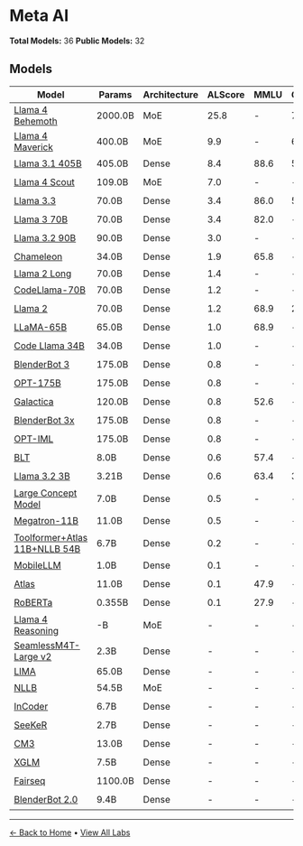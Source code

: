 # Meta AI

**Total Models:** 36
**Public Models:** 32

## Models

| Model | Params | Architecture | ALScore | MMLU | GPQA | Released | Status |
|-------|--------|--------------|---------|------|------|----------|--------|
| [Llama 4 Behemoth](../models/meta-ai/llama-4-behemoth.md) | 2000.0B | MoE | 25.8 | - | 73.7 | Apr/2025 | 🔴 |
| [Llama 4 Maverick](../models/meta-ai/llama-4-maverick.md) | 400.0B | MoE | 9.9 | - | 69.8 | Apr/2025 | 🟢 |
| [Llama 3.1 405B](../models/meta-ai/llama-31-405b.md) | 405.0B | Dense | 8.4 | 88.6 | 51.1 | Jul/2024 | 🟢 |
| [Llama 4 Scout](../models/meta-ai/llama-4-scout.md) | 109.0B | MoE | 7.0 | - | - | Apr/2025 | 🟢 |
| [Llama 3.3](../models/meta-ai/llama-33.md) | 70.0B | Dense | 3.4 | 86.0 | 50.5 | Dec/2024 | 🟢 |
| [Llama 3 70B](../models/meta-ai/llama-3-70b.md) | 70.0B | Dense | 3.4 | 82.0 | - | Apr/2024 | 🟢 |
| [Llama 3.2 90B](../models/meta-ai/llama-32-90b.md) | 90.0B | Dense | 3.0 | - | - | Sep/2024 | 🟢 |
| [Chameleon](../models/meta-ai/chameleon.md) | 34.0B | Dense | 1.9 | 65.8 | - | May/2024 | 🟢 |
| [Llama 2 Long](../models/meta-ai/llama-2-long.md) | 70.0B | Dense | 1.4 | - | - | Sep/2023 | 🔴 |
| [CodeLlama-70B](../models/meta-ai/codellama-70b.md) | 70.0B | Dense | 1.2 | - | - | Jan/2024 | 🟢 |
| [Llama 2](../models/meta-ai/llama-2.md) | 70.0B | Dense | 1.2 | 68.9 | 26.26 | Jul/2023 | 🟢 |
| [LLaMA-65B](../models/meta-ai/llama-65b.md) | 65.0B | Dense | 1.0 | 68.9 | - | Feb/2023 | 🟢 |
| [Code Llama 34B](../models/meta-ai/code-llama-34b.md) | 34.0B | Dense | 1.0 | - | - | Aug/2023 | 🟢 |
| [BlenderBot 3](../models/meta-ai/blenderbot-3.md) | 175.0B | Dense | 0.8 | - | - | Aug/2022 | 🟢 |
| [OPT-175B](../models/meta-ai/opt-175b.md) | 175.0B | Dense | 0.8 | - | - | May/2022 | 🟢 |
| [Galactica](../models/meta-ai/galactica.md) | 120.0B | Dense | 0.8 | 52.6 | - | Nov/2022 | 🟢 |
| [BlenderBot 3x](../models/meta-ai/blenderbot-3x.md) | 175.0B | Dense | 0.8 | - | - | Jun/2023 | 🟢 |
| [OPT-IML](../models/meta-ai/opt-iml.md) | 175.0B | Dense | 0.8 | - | - | Dec/2022 | 🟢 |
| [BLT](../models/meta-ai/blt.md) | 8.0B | Dense | 0.6 | 57.4 | - | Dec/2024 | 🟢 |
| [Llama 3.2 3B](../models/meta-ai/llama-32-3b.md) | 3.21B | Dense | 0.6 | 63.4 | 32.8 | Sep/2024 | 🟢 |
| [Large Concept Model](../models/meta-ai/large-concept-model.md) | 7.0B | Dense | 0.5 | - | - | Dec/2024 | 🟢 |
| [Megatron-11B](../models/meta-ai/megatron-11b.md) | 11.0B | Dense | 0.5 | - | - | Apr/2020 | 🟢 |
| [Toolformer+Atlas 11B+NLLB 54B](../models/meta-ai/toolformeratlas-11bnllb-54b.md) | 6.7B | Dense | 0.2 | - | - | Feb/2023 | 🔴 |
| [MobileLLM](../models/meta-ai/mobilellm.md) | 1.0B | Dense | 0.1 | - | - | Feb/2024 | 🟢 |
| [Atlas](../models/meta-ai/atlas.md) | 11.0B | Dense | 0.1 | 47.9 | - | Aug/2022 | 🟢 |
| [RoBERTa](../models/meta-ai/roberta.md) | 0.355B | Dense | 0.1 | 27.9 | - | Jul/2019 | 🟢 |
| [Llama 4 Reasoning](../models/meta-ai/llama-4-reasoning.md) | -B | MoE | - | - | - | TBA | 🟢 |
| [SeamlessM4T-Large v2](../models/meta-ai/seamlessm4t-large-v2.md) | 2.3B | Dense | - | - | - | Nov/2023 | 🟢 |
| [LIMA](../models/meta-ai/lima.md) | 65.0B | Dense | - | - | - | May/2023 | 🔴 |
| [NLLB](../models/meta-ai/nllb.md) | 54.5B | MoE | - | - | - | Jul/2022 | 🟢 |
| [InCoder](../models/meta-ai/incoder.md) | 6.7B | Dense | - | - | - | Apr/2022 | 🟢 |
| [SeeKeR](../models/meta-ai/seeker.md) | 2.7B | Dense | - | - | - | Mar/2022 | 🟢 |
| [CM3](../models/meta-ai/cm3.md) | 13.0B | Dense | - | - | - | Jan/2022 | 🟢 |
| [XGLM](../models/meta-ai/xglm.md) | 7.5B | Dense | - | - | - | Dec/2021 | 🟢 |
| [Fairseq](../models/meta-ai/fairseq.md) | 1100.0B | Dense | - | - | - | Dec/2021 | 🟢 |
| [BlenderBot 2.0](../models/meta-ai/blenderbot-20.md) | 9.4B | Dense | - | - | - | Jul/2021 | 🟢 |

---

[← Back to Home](../README.md) • [View All Labs](../labs/)
